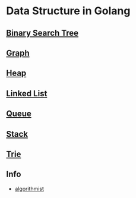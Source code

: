 # Data Structure in Golang

## [Binary Search Tree](https://github.com/zinuhe/golang-data-structure/tree/main/binarySearchTree)

## [Graph](https://github.com/zinuhe/golang-data-structure/tree/main/graph)

## [Heap](https://github.com/zinuhe/golang-data-structure/tree/main/heap)

## [Linked List](https://github.com/zinuhe/golang-data-structure/tree/main/linkedList)

## [Queue](https://github.com/zinuhe/golang-data-structure/tree/main/queue)

## [Stack](https://github.com/zinuhe/golang-data-structure/tree/main/stack)

## [Trie](https://github.com/zinuhe/golang-data-structure/tree/main/trie)

## Info
* [algorithmist](https://algorithmist.com/wiki/Data_structure)
